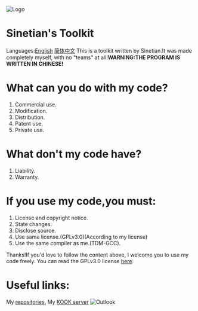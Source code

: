 ![Logo](https://img.kookapp.cn/assets/2022-12/0jJT3FGX3r09a03h.png)
# Sinetian's Toolkit
Languages:[English](https://github.com/Sinetian/Toolkit/blob/main/README.md) [简体中文](https://github.com/Sinetian/Toolkit/blob/main/README_CN.md)
This is a toolkit written by Sinetian.It was made completely myself,
with no "teams" at all!**WARNING:THE PROGRAM IS WRITTEN IN CHINESE!**
# What can you do with my code?
1. Commercial use.
2. Modification.
3. Distribution.
4. Patent use.
5. Private use.
# What don't my code have?
1. Liability.
2. Warranty.
# If you use my code,you **must**:
1. License and copyright notice.
2. State changes.
3. Disclose source.
4. Use same license.(GPLv3.0)(According to my license)
5. Use the same compiler as me.(TDM-GCC).

Thanks!If you'd love to follow the content above, I welcome you to use my code freely.
You can read the GPLv3.0 license [here](https://github.com/Sinetian/Toolkit/blob/main/LICENSE).

# Useful links:
My [repositories](https://github.com/Sinetian/Toolkit),
My [KOOK server](https://kook.top/5vdzqC)
![Outlook](https://img.shields.io/badge/Microsoft_Outlook-0078D4?style=for-the-badge&logo=microsoft-outlook&logoColor=white)
